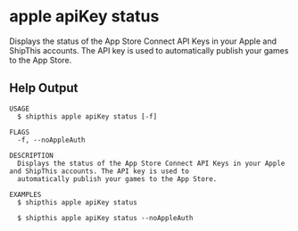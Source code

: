 # apple apiKey status

Displays the status of the App Store Connect API Keys in your Apple and ShipThis accounts. The API key is used to automatically publish your games to the App Store.

## Help Output

```
USAGE
  $ shipthis apple apiKey status [-f]

FLAGS
  -f, --noAppleAuth

DESCRIPTION
  Displays the status of the App Store Connect API Keys in your Apple and ShipThis accounts. The API key is used to
  automatically publish your games to the App Store.

EXAMPLES
  $ shipthis apple apiKey status

  $ shipthis apple apiKey status --noAppleAuth
```